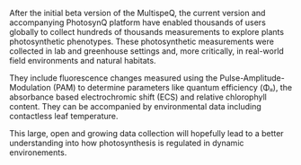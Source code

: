After the initial beta version of the MultispeQ, the current version and accompanying PhotosynQ platform have enabled thousands of users globally to collect hundreds of thousands measurements to explore plants photosynthetic phenotypes. These photosynthetic measurements were collected in lab and greenhouse settings and, more critically, in real-world field environments and natural habitats.

They include fluorescence changes measured using the Pulse-Amplitude-Modulation (PAM) to determine parameters like quantum efficiency (Φₗₗ), the absorbance based electrochromic shift (ECS) and relative chlorophyll content. They can be accompanied by environmental data including contactless leaf temperature.

This large, open and growing data collection will hopefully lead to a better understanding into how photosynthesis is regulated in dynamic environements.